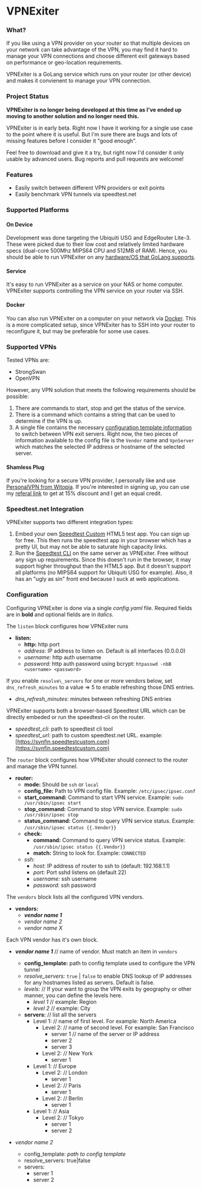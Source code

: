 # VPNExiter

### What?

If you like using a VPN provider on your router so that multiple devices
on your network can take advantage of the VPN, you may find it hard to
manage your VPN connections and choose different exit gateways based
on performance or geo-location requirements.

VPNExiter is a GoLang service which runs on your router (or other device)
and makes it convienent to manage your VPN connection.

### Project Status

**VPNExiter is no longer being developed at this time as I've ended up moving to
another solution and no longer need this.**


VPNExiter is in early beta.  Right now I have it working for a single use case
to the point where it is useful.  But I'm sure there are bugs and lots of missing
features before I consider it "good enough".

Feel free to download and give it a try, but right now I'd consider it only
usable by advanced users.  Bug reports and pull requests are welcome!

### Features

 * Easily switch between different VPN providers or exit points
 * Easily benchmark VPN tunnels via speedtest.net

### Supported Platforms

#### On Device

Development was done targeting the Ubiquiti USG and EdgeRouter Lite-3.  These were
picked due to their low cost and relatively limited hardware specs (dual-core
500Mhz MIPS64 CPU and 512MB of RAM).  Hence, you should be able to run
VPNExiter on any
[hardware/OS that GoLang supports](https://github.com/golang/go/wiki/MinimumRequirements).

#### Service

It's easy to run VPNExiter as a service on your NAS or home computer.  VPNExiter
supports controlling the VPN service on your router via SSH.

#### Docker
You can also run VPNExiter on a computer on your network via
[Docker](https://www.docker.com).  This is a more complicated setup, since VPNExiter
has to SSH into your router to reconfigure it, but may be preferable for some
use cases.


### Supported VPNs

Tested VPNs are:

 - StrongSwan
 - OpenVPN

However, any VPN solution that meets the following requirements should be
possible:

 1. There are commands to start, stop and get the status of the service.
 2. There is a command which contains a string that can be used to determine if the VPN is up.
 1. A single file contains the necessary [configuration template information](https://golang.org/pkg/text/template/) to switch
    between VPN exit servers.  Right now, the two pieces of information available to the config file is the `Vendor` name and `VpnServer` which matches the selected IP address or hostname of the selected server.

#### Shamless Plug

If you're looking for a secure VPN provider, I personally like and use
[PersonalVPN from Witopia](https://www.personalvpn.com).  If you're interested
in signing up, you can use my
[referal link]( https://my.personalvpn.com/ref/jfTXEsBs) to get at 15% discount
and I get an equal credit.


### Speedtest.net Integration

VPNExiter supports two different integration types:

 1. Embed your own [Speedtest Custom](https://www.ookla.com/speedtest-custom) HTML5 test app.
    You can sign up for free.  This then runs the speedtest app in your browser which has a pretty
    UI, but may not be able to saturate high capacity links.
 1. Run the [Speedtest CLI](https://www.speedtest.net/apps/cli) on the same server as VPNExiter.
    Free without any sign up requirements.  Since this doesn't run in the browser,
    it may support higher throughput than the HTML5 app.  But it doesn't support all platforms
    (no MIPS64 support for Ubiquiti USG for example).  Also, it has an "ugly as sin" front end
    because I suck at web applications.


### Configuration

Configuring VPNExiter is done via a single <em>config.yaml</em> file.  Required fields are in __bold__ and optional fields are in _italics_.

The `listen` block configures how VPNExiter runs

 * __listen:__
    * __http:__ http port
    * _address:_ IP address to listen on.  Default is all interfaces (0.0.0.0)
    * _username:_ http auth username
    * _password:_ http auth password using bcrypt: `htpasswd -nbB <username> <password>`


If you enable `resolve\_servers` for one or more vendors below, set
`dns_refresh_minutes` to a value => 5 to enable refreshing those DNS entries.
 * _dns\_refresh\_minutes:_ minutes between refreshing DNS entries

VPNExiter supports both a browser-based Speedtest URL which can be directly embeded or run the speedtest-cli on the router.

 * _speedtest\_cli:_ path to speedtest cli tool
 * _speedtest\_url:_ path to custom speedtest.net URL.  example: [https://synfin.speedtestcustom.com](https://synfin.speedtestcustom.com)

The `router` block configures how VPNExiter should connect to the router and manage the VPN tunnel.

 * __router:__
    * __mode:__ Should be `ssh` or `local`
    * __config_file:__ Path to VPN config file.  Example: `/etc/ipsec/ipsec.conf`
    * __start_command:__ Command to start VPN service.  Example: `sudo /usr/sbin/ipsec start`
    * __stop_command:__ Command to stop VPN service.  Example: `sudo /usr/sbin/ipsec stop`
    * __status_command:__ Command to query VPN service status.  Example: `/usr/sbin/ipsec status {{.Vendor}}`
    * __check:__
    	* __command:__ Command to query VPN service status.  Example: `/usr/sbin/ipsec status {{.Vendor}}`
    	* __match:__ String to look for.  Example: `CONNECTED`
    * _ssh:_
	   * _host:_ IP address of router to ssh to (default: 192.168.1.1)
	   * _port:_ Port sshd listens on (default 22)
	   * _username:_ ssh username
	   * _password:_ ssh password

The `vendors` block lists all the configured VPN vendors.

 * __vendors:__
    - __*vendor name 1*__
    - _*vendor name 2*_
    - _*vendor name X*_

Each VPN vendor has it's own block.

 * __*vendor name 1*__  // name of vendor.  Must match an item in `vendors`
    * __config\_template:__ path to config template used to configure the VPN tunnel
    * _resolve\_servers:_ `true` | `false` to enable DNS lookup of IP addresses for any hostnames listed as servers.  Default is false.
    * _levels:_ // If your want to group the VPN exits by geography or other manner, you can define the levels here.
        - *level 1*  // example: Region
        - *level 2*  // example: City
    * __servers:__ // list all the servers
        * Level 1: // name of first level.  For example: North America
            * Level 2: // name of second level. For example: San Francisco
                - server 1 // name of the server or IP address
                - server 2
                - server 3
            * Level 2:  // New York
                - server 1
        * Level 1:  // Europe
            * Level 2:  // London
                - server 1
            * Level 2:  // Paris
                - server 1
            * Level 2:  // Berlin
                - server 1
        * Level 1:  // Asia
            * Level 2:  // Tokyo
                - server 1
                - server 2

 * *vendor name 2*
    * config_template: *path to config template*
    * resolve_servers: true|false
    * servers:
        - server 1
        - server 2



